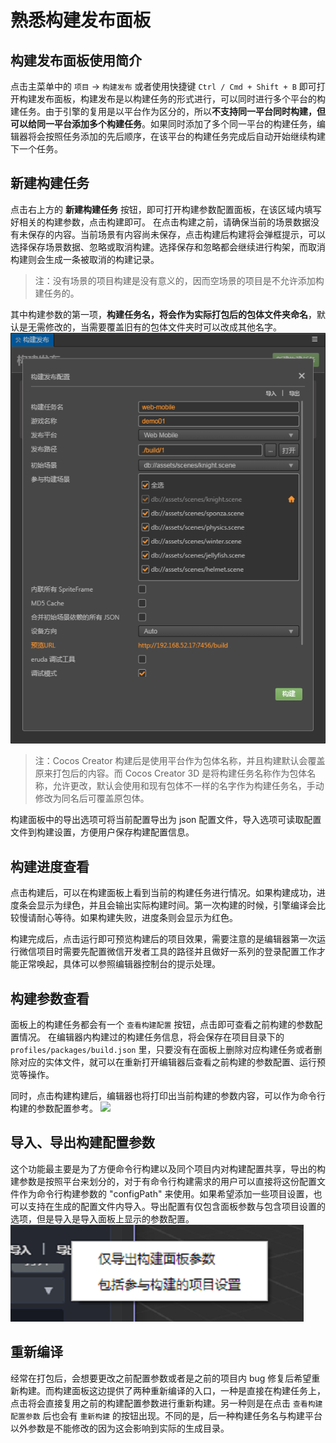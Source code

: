 # 熟悉构建发布面板
## 构建发布面板使用简介
点击主菜单中的 `项目` -> `构建发布` 或者使用快捷键 `Ctrl / Cmd + Shift + B` 即可打开构建发布面板，构建发布是以构建任务的形式进行，可以同时进行多个平台的构建任务。由于引擎的复用是以平台作为区分的，所以**不支持同一平台同时构建，但可以给同一平台添加多个构建任务**。如果同时添加了多个同一平台的构建任务，编辑器将会按照任务添加的先后顺序，在该平台的构建任务完成后自动开始继续构建下一个任务。
## 新建构建任务
点击右上方的 **新建构建任务** 按钮，即可打开构建参数配置面板，在该区域内填写好相关的构建参数，点击构建即可。
在点击构建之前，请确保当前的场景数据没有未保存的内容。当前场景有内容尚未保存，点击构建后构建将会弹框提示，可以选择保存场景数据、忽略或取消构建。选择保存和忽略都会继续进行构架，而取消构建则会生成一条被取消的构建记录。
>注：没有场景的项目构建是没有意义的，因而空场景的项目是不允许添加构建任务的。

其中构建参数的第一项，**构建任务名，将会作为实际打包后的包体文件夹命名**，默认是无需修改的，当需要覆盖旧有的包体文件夹时可以改成其他名字。
![](build-panel/main.png)
>注：Cocos Creator 构建后是使用平台作为包体名称，并且构建默认会覆盖原来打包后的内容。而 Cocos Creator 3D 是将构建任务名称作为包体名称，允许更改，默认会使用和现有包体不一样的名字作为构建任务名，手动修改为同名后可覆盖原包体。

构建面板中的导出选项可将当前配置导出为 json 配置文件，导入选项可读取配置文件到构建设置，方便用户保存构建配置信息。

## 构建进度查看
点击构建后，可以在构建面板上看到当前的构建任务进行情况。如果构建成功，进度条会显示为绿色，并且会输出实际构建时间。第一次构建的时候，引擎编译会比较慢请耐心等待。如果构建失败，进度条则会显示为红色。

构建完成后，点击运行即可预览构建后的项目效果，需要注意的是编辑器第一次运行微信项目时需要先配置微信开发者工具的路径并且做好一系列的登录配置工作才能正常唤起，具体可以参照编辑器控制台的提示处理。

## 构建参数查看
面板上的构建任务都会有一个 `查看构建配置` 按钮，点击即可查看之前构建的参数配置情况。
在编辑器内构建过的构建任务信息，将会保存在项目目录下的 `profiles/packages/build.json` 里，只要没有在面板上删除对应构建任务或者删除对应的实体文件，就可以在重新打开编辑器后查看之前构建的参数配置、运行预览等操作。

同时，点击构建构建后，编辑器也将打印出当前构建的参数内容，可以作为命令行构建的参数配置参考。
![](build-panel/build-console.jpg)

## 导入、导出构建配置参数
这个功能最主要是为了方便命令行构建以及同个项目内对构建配置共享，导出的构建参数是按照平台来划分的，对于有命令行构建需求的用户可以直接将这份配置文件作为命令行构建参数的 "configPath" 来使用。如果希望添加一些项目设置，也可以支持在生成的配置文件内导入。导出配置有仅包含面板参数与包含项目设置的选项，但是导入是导入面板上显示的参数配置。
![](build-panel/export.jpg)

## 重新编译
经常在打包后，会想要更改之前配置参数或者是之前的项目内 bug 修复后希望重新构建。而构建面板这边提供了两种重新编译的入口，一种是直接在构建任务上，点击将会直接复用之前的构建配置参数进行重新构建。另一种则是在点击 `查看构建配置参数` 后也会有 `重新构建` 的按钮出现。不同的是，后一种构建任务名与构建平台以外参数是不能修改的因为这会影响到实际的生成目录。
